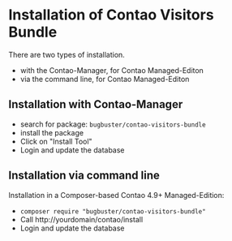 # Installation of Contao Visitors Bundle

There are two types of installation.

* with the Contao-Manager, for Contao Managed-Editon
* via the command line, for Contao Managed-Editon


## Installation with Contao-Manager

* search for package: `bugbuster/contao-visitors-bundle`
* install the package
* Click on "Install Tool"
* Login and update the database


## Installation via command line

Installation in a Composer-based Contao 4.9+ Managed-Edition:

* `composer require "bugbuster/contao-visitors-bundle"`
* Call http://yourdomain/contao/install
* Login and update the database
